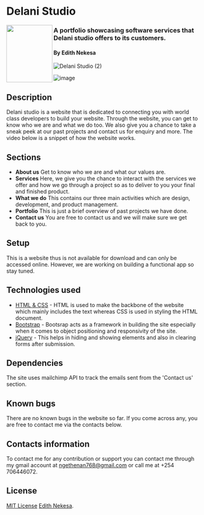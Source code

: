 # Delani Studio
<img src="Images/logo/title.png" align="left" width="120" height="150">


### A portfolio showcasing software services that Delani studio offers to its customers.
#### By **Edith Nekesa**

![Delani Studio (2)](https://user-images.githubusercontent.com/32816069/158275923-26f8e8ec-d25d-48cf-a705-3cf7ae8ecea8.gif)


![image](https://user-images.githubusercontent.com/32816069/158273612-9cc84d5d-799e-494b-989a-914c8f5d5fa5.png)

## Description
Delani studio is a website that is dedicated to connecting you with world class developers to build your website. Through the website, you can get to know who we are and what we do too. We also give you a chance to take a sneak peek at our past projects and contact us for enquiry and more. The video below is a snippet of how the website works.


## Sections
* **About us**
Get to know who we are and what our values are.
* **Services**
Here, we give you the chance to interact with the services we offer and how we go through a project so as to deliver to you your final and finished product.
* **What we do**
This contains our three main activities which are design, development, and product management.
* **Portfolio**
This is just a brief overview of past projects we have done.
* **Contact us**
You are free to contact us and we will make sure we get back to you.

## Setup
This is a website thus is not available for download and can only be accessed online. However, we are working on building a functional app so stay tuned.

## Technologies used
- [HTML & CSS](https://www.w3schools.com/html/html_css.asp) - HTML is used to make the backbone of the website which mainly includes the text whereas CSS is used in styling the HTML document.
- [Bootstrap](https://getbootstrap.com/) - Bootsrap acts as a framework in building the site especially when it comes to object positioning and responsivity of the site.
- [jQuery](https://jquery.com/) - This helps in hiding and showing elements and also in clearing forms after submission.

## Dependencies
The site uses mailchimp API to track the emails sent from the 'Contact us' section.

## Known bugs
There are no known bugs in the website so far. If you come across any, you are free to contact me via the contacts below.

## Contacts information
To contact me for any contribution or support you can contact me through my gmail account at ngethenan768@gmail.com or call me at +254 706446072.

## License
[MIT License](https://github.com/lendilai/Delani-studio/blob/master/LICENSE) [Edith Nekesa](https://www.linkedin.com/in/edith-kesa-b84a7a142/).
